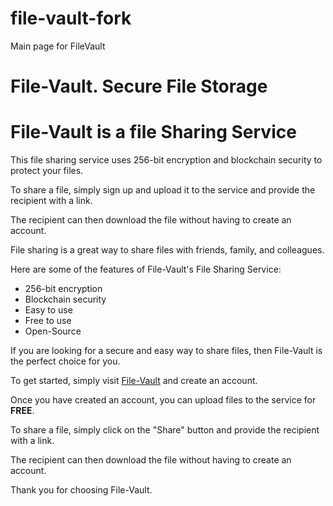 # file-vault-fork
Main page for FileVault

<!DOCTYPE html>
<html>
<head>
  <h1>File-Vault. Secure File Storage</h1>
</head>
<body>
  <h1>File-Vault is a file Sharing Service</h1>
  <p>This file sharing service uses 256-bit encryption and blockchain security to protect your files.</p>
  <p>To share a file, simply sign up and upload it to the service and provide the recipient with a link.</p>
  <p>The recipient can then download the file without having to create an account.</p>
  <p>File sharing is a great way to share files with friends, family, and colleagues.</p>
  <p>Here are some of the features of File-Vault's File Sharing Service:</p>
  <ul>
    <li>256-bit encryption</li>
    <li>Blockchain security</li>
    <li>Easy to use</li>
    <li>Free to use</li>
    <li>Open-Source</li>
  </ul>
  <p>If you are looking for a secure and easy way to share files, then File-Vault is the perfect choice for you.</p>
  <p>To get started, simply visit <a href="www.filevault.netlify.app">File-Vault</a> and create an account.</p>
  <p>Once you have created an account, you can upload files to the service for <b>FREE</b>.</p>
  <p>To share a file, simply click on the "Share" button and provide the recipient with a link.</p>
  <p>The recipient can then download the file without having to create an account.</p>
  <p>Thank you for choosing File-Vault.</p>
</body>
</html>
